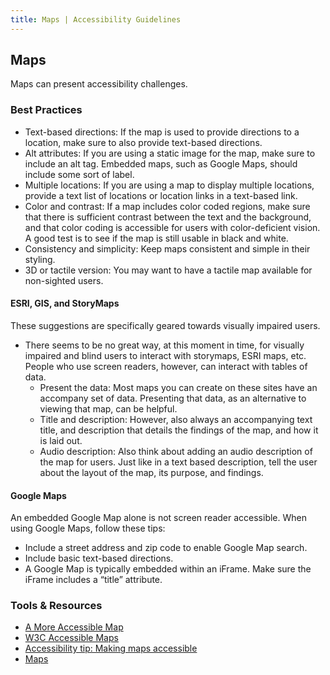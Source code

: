 ```yaml
---
title: Maps | Accessibility Guidelines
---
```

<h2 class ='page-title'>Maps</h2>

Maps can present accessibility challenges.

### Best Practices

* <span class="text-bold">Text-based directions</span>: If the map is used to provide directions to a location, make sure to also provide text-based directions.
* <span class="text-bold">Alt attributes</span>: If you are using a static image for the map, make sure to include an alt tag. Embedded maps, such as Google Maps, should include some sort of label.
* <span class="text-bold">Multiple locations</span>: If you are using a map to display multiple locations, provide a text list of locations or location links in a text-based link.
* <span class="text-bold">Color and contrast</span>: If a map includes color coded regions, make sure that there is sufficient contrast between the text and the background, and that color coding is accessible for users with color-deficient vision. A good test is to see if the map is still usable in black and white.
* <span class="text-bold">Consistency and simplicity</span>: Keep maps consistent and simple in their styling. 
* <span class="text-bold">3D or tactile version</span>: You may want to have a tactile map available for non-sighted users.

#### ESRI, GIS, and StoryMaps
These suggestions are specifically geared towards visually impaired users.

* There seems to be no great way, at this moment in time, for visually impaired and blind users to interact with storymaps, ESRI maps, etc. People who use screen readers, however, can interact with tables of data.
    * <span class="text-bold">Present the data</span>: Most maps you can create on these sites have an accompany set of data. Presenting that data, as an alternative to viewing that map, can be helpful.  
    * <span class="text-bold">Title and description</span>: However, also always an accompanying text title, and description that details the findings of the map, and how it is laid out.
    * <span class="text-bold">Audio description</span>: Also think about adding an audio description of the map for users. Just like in a text based description, tell the user about the layout of the map, its purpose, and findings.

#### Google Maps
An embedded Google Map alone is not screen reader accessible. When using Google Maps, follow these tips:

* Include a street address and zip code to enable Google Map search.
* Include basic text-based directions.
* A Google Map is typically embedded within an iFrame. Make sure the iFrame includes a “title” attribute.

### Tools &amp; Resources
* <a href='http://alistapart.com/article/cssmaps'>A More Accessible Map</a>
* <a href='https://www.w3.org/WAI/RD/wiki/Accessible_Maps'>W3C Accessible Maps</a>
* <a href='http://www.accessiq.org/news/news/2015/03/accessibility-tip-making-maps-accessible'>Accessibility tip: Making maps accessible</a>
* <a href='http://accessibility.psu.edu/images/maps/'> Maps </a>